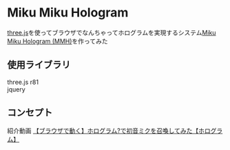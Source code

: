 # Miku Miku Hologram  
[three.js](http://threejs.org/)を使ってブラウザでなんちゃってホログラムを実現するシステム[Miku Miku Hologram (MMH)](https://kotsu-kotsu.github.io/Miku_Miku_Hologram/)を作ってみた  
  
## 使用ライブラリ
three.js r81    
jquery  

## コンセプト
紹介動画 [【ブラウザで動く】ホログラム?で初音ミクを召喚してみた【ホログラム】](http://www.nicovideo.jp/watch/sm29945692)  
